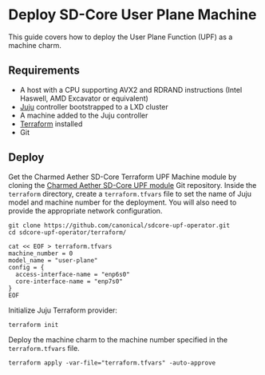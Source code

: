 # Deploy SD-Core User Plane Machine

This guide covers how to deploy the User Plane Function (UPF) as a machine charm.

## Requirements

- A host with a CPU supporting AVX2 and RDRAND instructions (Intel Haswell, AMD Excavator or equivalent)
- [Juju][Juju] controller bootstrapped to a LXD cluster
- A machine added to the Juju controller
- [Terraform][Terraform] installed
- Git

## Deploy

Get the Charmed Aether SD-Core Terraform UPF Machine module by cloning the [Charmed Aether SD-Core UPF module][Charmed Aether SD-Core UPF module] Git repository. Inside the `terraform` directory, create a `terraform.tfvars` file to set the name of Juju model and machine number for the deployment. You will also need to provide the appropriate network configuration.

```console
git clone https://github.com/canonical/sdcore-upf-operator.git
cd sdcore-upf-operator/terraform/

cat << EOF > terraform.tfvars
machine_number = 0
model_name = "user-plane"
config = {
  access-interface-name = "enp6s0"
  core-interface-name = "enp7s0"
}
EOF
```

Initialize Juju Terraform provider:

```console
terraform init
```

Deploy the machine charm to the machine number specified in the `terraform.tfvars` file.

```console
terraform apply -var-file="terraform.tfvars" -auto-approve
```

[Charmed Aether SD-Core UPF module]: https://github.com/canonical/sdcore-upf-operator/
[Juju]: https://juju.is
[Terraform]: https://www.terraform.io/
